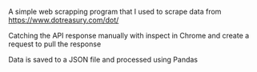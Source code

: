 A simple web scrapping program that I used to scrape data from https://www.dotreasury.com/dot/  


Catching the API response manually with inspect in Chrome and create a request to pull the response


Data is saved to a JSON file and processed using Pandas
